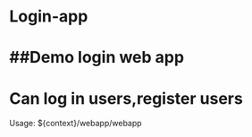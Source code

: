 # Login-app
##Demo login web app
=======
Can log in users,register users
=======
Usage: ${context}/webapp/webapp
